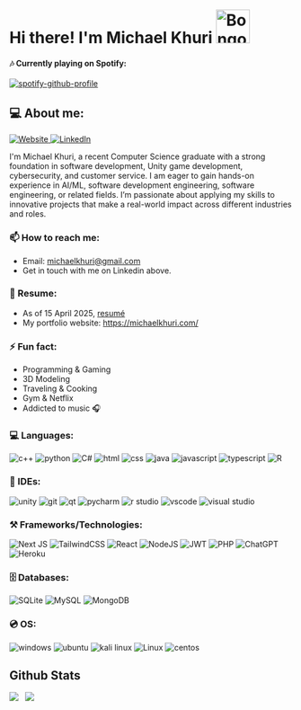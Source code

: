 # Hi there! I'm Michael Khuri <img src="https://media.tenor.com/fYg91qBpDdgAAAAi/bongo-cat-transparent.gif" alt="Bongo Cat" width="60"/>

#### 🎶 Currently playing on Spotify:
[![spotify-github-profile](https://spotify-github-profile.kittinanx.com/api/view?uid=12122686865&cover_image=true&theme=natemoo-re&show_offline=true&background_color=121212&interchange=true&bar_color=53b14f&bar_color_cover=true)](https://spotify-github-profile.kittinanx.com/api/view?uid=12122686865&redirect=true)

## 💻 About me:
<a href=https://michaelkhuri.com/> ![Website](https://img.shields.io/badge/website-000000?style=for-the-badge&logo=About.me&logoColor=white) </a> <a href=https://www.linkedin.com/in/michael-khuri-761129204> ![LinkedIn](https://img.shields.io/badge/LinkedIn-0077B5?style=for-the-badge&logo=linkedin&logoColor=white) </a>

I'm Michael Khuri, a recent Computer Science graduate with a strong foundation in software development, Unity game development, cybersecurity, and customer service. I am eager to gain hands-on experience in AI/ML, software development engineering, software engineering, or related fields. I’m passionate about applying my skills to innovative projects that make a real-world impact across different industries and roles.

### 📫 How to reach me:
- Email: michaelkhuri@gmail.com
- Get in touch with me on Linkedin above.

### 📜 Resume:
- As of 15 April 2025, <a href="https://github.com/Savant-sys/resume/blob/main/Michael_Khuri_Resume.pdf">resumé</a>
- My portfolio website: https://michaelkhuri.com/

### ⚡ Fun fact:
- Programming & Gaming
- 3D Modeling
- Traveling & Cooking
- Gym & Netflix
- Addicted to music 🎧

### 💻 Languages:
<a>![c++](https://img.shields.io/badge/C%2B%2B-00599C?style=for-the-badge&logo=c%2B%2B&logoColor=white) ![python](https://img.shields.io/badge/Python-FFD43B?style=for-the-badge&logo=python&logoColor=blue) ![C#](https://img.shields.io/badge/C%23-239120?style=for-the-badge&logo=c-sharp&logoColor=white) ![html](https://img.shields.io/badge/HTML5-E34F26?style=for-the-badge&logo=html5&logoColor=white) ![css](https://img.shields.io/badge/CSS3-1572B6?style=for-the-badge&logo=css3&logoColor=white) ![java](https://img.shields.io/badge/java-%23ED8B00.svg?style=for-the-badge&logo=java&logoColor=white) ![javascript](https://img.shields.io/badge/JavaScript-323330?style=for-the-badge&logo=javascript&logoColor=F7DF1E) ![typescript](https://img.shields.io/badge/TypeScript-007ACC?style=for-the-badge&logo=typescript&logoColor=white) ![R](https://img.shields.io/badge/r-%23276DC3.svg?style=for-the-badge&logo=r&logoColor=white)</a>

### 👾 IDEs:
<a>![unity](https://img.shields.io/badge/Unity-100000?style=for-the-badge&logo=unity&logoColor=white) ![git](https://img.shields.io/badge/GIT-E44C30?style=for-the-badge&logo=git&logoColor=white) ![qt](https://img.shields.io/badge/Qt-41CD52?style=for-the-badge&logo=qt&logoColor=white) ![pycharm](https://img.shields.io/badge/PyCharm-000000.svg?&style=for-the-badge&logo=PyCharm&logoColor=white) ![r studio](https://img.shields.io/badge/RStudio-75AADB?style=for-the-badge&logo=RStudio&logoColor=white) ![vscode](https://img.shields.io/badge/VSCode-0078D4?style=for-the-badge&logo=visual%20studio%20code&logoColor=white) ![visual studio](https://img.shields.io/badge/Visual_Studio-5C2D91?style=for-the-badge&logo=visual%20studio&logoColor=white)</a>

### ⚒️ Frameworks/Technologies:
<a> ![Next JS](https://img.shields.io/badge/Next-black?style=for-the-badge&logo=next.js&logoColor=white) ![TailwindCSS](https://img.shields.io/badge/tailwindcss-%2338B2AC.svg?style=for-the-badge&logo=tailwind-css&logoColor=white) ![React](https://img.shields.io/badge/react-%2320232a.svg?style=for-the-badge&logo=react&logoColor=%2361DAFB) ![NodeJS](https://img.shields.io/badge/node.js-6DA55F?style=for-the-badge&logo=node.js&logoColor=white) ![JWT](https://img.shields.io/badge/JWT-black?style=for-the-badge&logo=JSON%20web%20tokens) ![PHP](https://img.shields.io/badge/php-%23777BB4.svg?style=for-the-badge&logo=php&logoColor=white) ![ChatGPT](https://img.shields.io/badge/chatGPT-74aa9c?style=for-the-badge&logo=openai&logoColor=white) ![Heroku](https://img.shields.io/badge/heroku-%23430098.svg?style=for-the-badge&logo=heroku&logoColor=white)</a>

### 🗄️ Databases:
<a> ![SQLite](https://img.shields.io/badge/sqlite-%2307405e.svg?style=for-the-badge&logo=sqlite&logoColor=white) ![MySQL](https://img.shields.io/badge/mysql-4479A1.svg?style=for-the-badge&logo=mysql&logoColor=white) ![MongoDB](https://img.shields.io/badge/MongoDB-%234ea94b.svg?style=for-the-badge&logo=mongodb&logoColor=white) </a>

### 💿 OS:
<a>![windows](https://img.shields.io/badge/Windows-0078D6?style=for-the-badge&logo=windows&logoColor=white) ![ubuntu](https://img.shields.io/badge/Ubuntu-E95420?style=for-the-badge&logo=ubuntu&logoColor=white) ![kali linux](https://img.shields.io/badge/Kali_Linux-557C94?style=for-the-badge&logo=kali-linux&logoColor=white) ![Linux](https://img.shields.io/badge/Linux-FCC624?style=for-the-badge&logo=linux&logoColor=black) ![centos](https://img.shields.io/badge/Cent%20OS-262577?style=for-the-badge&logo=CentOS&logoColor=white)</a>

## Github Stats
<img src="https://github-readme-stats.vercel.app/api?username=savant-sys&theme=tokyonight&show_icons=true&count_private=true"> &nbsp;
<img src="https://github-readme-stats.vercel.app/api/top-langs/?username=savant-sys&theme=tokyonight&layout=compact&langs_count=6">
